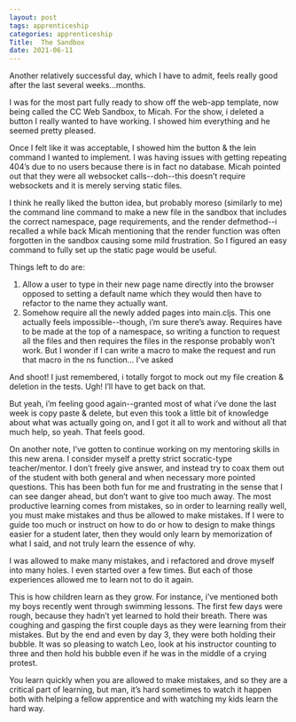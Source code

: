 ```yaml
---
layout: post 
tags: apprenticeship
categories: apprenticeship
Title:  The Sandbox
date: 2021-06-11
---
```


Another relatively successful day, which I have to admit, feels really good after the last several weeks...months.

I was for the most part fully ready to show off the web-app template, now being called the CC Web Sandbox, to Micah.  For the show, i deleted a button I really wanted to have working.  I showed him everything and he seemed pretty pleased.

Once I felt like it was acceptable, I showed him the button & the lein command I wanted to implement.  I was having issues with getting repeating 404’s due to no users because there is in fact no database.  Micah pointed out that they were all websocket calls--doh--this doesn’t require websockets and it is merely serving static files.

I think he really liked the button idea, but probably moreso (similarly to me) the command line command to make a new file in the sandbox that includes the correct namespace, page requirements, and the render defmethod--i recalled a while back Micah mentioning that the render function was often forgotten in the sandbox causing some mild frustration.  So I figured an easy command to fully set up the static page would be useful.

Things left to do are:
1. Allow a user to type in their new page name directly into the browser opposed to setting a default name which they would then have to refactor to the name they actually want.
2. Somehow require all the newly added pages into main.cljs.  This one actually feels impossible--though, i’m sure there’s away.  Requires have to be made at the top of a namespace, so writing a function to request all the files and then requires the files in the response probably won’t work.  But I wonder if I can write a macro to make the request and run that macro in the ns function…  I’ve asked


And shoot!  I just remembered, i totally forgot to mock out my file creation & deletion in the tests. Ugh!  I’ll have to get back on that.

But yeah, i’m feeling good again--granted most of what i’ve done the last week is copy paste & delete, but even this took a little bit of knowledge about what was actually going on, and I got it all to work and without all that much help, so yeah.  That feels good.

On another note, I’ve gotten to continue working on my mentoring skills in this new arena.  I consider myself a pretty strict socratic-type teacher/mentor.  I don’t freely give answer, and instead try to coax them out of the student with both general and when necessary more pointed questions. This has been both fun for me and frustrating in the sense that I can see danger ahead, but don’t want to give too much away.  The most productive learning comes from mistakes, so in order to learning really well, you must make mistakes and thus be allowed to make mistakes.  If I were to guide too much or instruct on how to do or how to design to make things easier for a student later, then they would only learn by memorization of what I said, and not truly learn the essence of why.

I was allowed to make many mistakes, and i refactored and drove myself into many holes.  I even started over a few times.  But each of those experiences allowed me to learn not to do it again.

This is how children learn as they grow.  For instance, i’ve mentioned both my boys recently went through swimming lessons.  The first few days were rough, because they hadn’t yet learned to hold their breath.  There was coughing and gasping the first couple days as they were learning from their mistakes.  But by the end and even by day 3, they were both holding their bubble.  It was so pleasing to watch Leo, look at his instructor counting to three and then hold his bubble even if he was in the middle of a crying protest.

You learn quickly when you are allowed to make mistakes, and so they are a critical part of learning, but man, it’s hard sometimes to watch it happen both with helping a fellow apprentice and with watching my kids learn the hard way.
